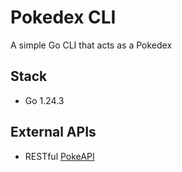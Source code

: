 # Pokedex CLI

A simple Go CLI that acts as a Pokedex

## Stack
- Go 1.24.3

## External APIs
- RESTful [PokeAPI](https://pokeapi.co/)
